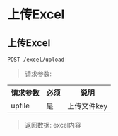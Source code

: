 # 上传Excel

## 上传Excel

```
POST /excel/upload
```

> 请求参数: 

<table>
    <tr>
        <th>请求参数</th>
        <th>必须</th>
        <th>说明</th>
    </tr>
    <tr>
        <td>upfile</td>
        <td>是</td>
        <td>上传文件key</td>
    </tr>
</table>

> 返回数据: excel内容
